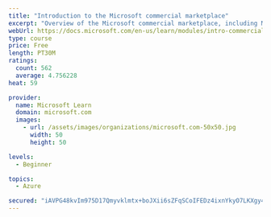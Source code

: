 ```yaml
---
title: "Introduction to the Microsoft commercial marketplace"
excerpt: "Overview of the Microsoft commercial marketplace, including Microsoft AppSource, Azure Marketplace, offer types, and Marketplace Rewards"
webUrl: https://docs.microsoft.com/en-us/learn/modules/intro-commercial-marketplace/
type: course
price: Free
length: PT30M
ratings:
  count: 562
  average: 4.756228
heat: 59

provider:
  name: Microsoft Learn
  domain: microsoft.com
  images:
    - url: /assets/images/organizations/microsoft.com-50x50.jpg
      width: 50
      height: 50

levels:
  - Beginner

topics:
  - Azure

secured: "iAVPG48kvIm975D17Qmyvklmtx+boJXii6sZFqSCoIFEDz4ixnYkyO7LKXgy446E6KeHi+nc4np+Tnsc+uK9+ZciZHedQdgMwpGbaAYFlLltgS4Y6M+4AhVivcTRQnc6y2AYDfD0anQ5IDToSCMNDPI/JRpGnNOoZgHzy6cWTf0HdkEcZMBwaGOGG/CwXyScvDZjJg1W+8gai4lMOgg2wOpJLGG7fTUlViSMzUHj/ICuuSrLFHMkH3irRlsHoMLoEKO9Y+zJXmXbEN4EP3flo8Wd0qkFXwe10c+Pg718VCN6xaVi2JGTU2GwxH7JPONY0oy159QP2QHQhzjy2+ycUOvES/+CP8LELRGkc3mamBqZYx9C8nL1rKwrKcLljk55cNjGARzoaOybcPAwqqcBt6cSxb8HqbGCwln8iR49qJU=;hv2nGt/9mrZqZuO+bmQqSg=="
---
```


